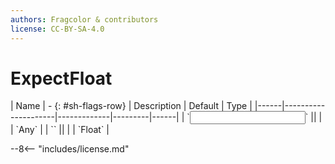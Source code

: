 ```yaml
---
authors: Fragcolor & contributors
license: CC-BY-SA-4.0
---
```



# ExpectFloat

<div class="sh-parameters" markdown="1">
| Name | - {: #sh-flags-row} | Description | Default | Type |
|------|---------------------|-------------|---------|------|
| `<input>` || | | `Any` |
| `<output>` || | | `Float` |

</div>



--8<-- "includes/license.md"
